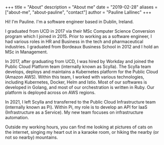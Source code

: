 +++
title = "About"
description = "About me"
date = "2019-02-28"
aliases = ["about-me", "about-pauline", "contact"]
author = "Pauline Lallinec"
+++

Hi! I'm Pauline. I'm a software engineer based in Dublin, Ireland.

I graduated from UCD in 2017 via their MSc Computer Science Conversion program which I joined in 2015. Prior to working as a software engineer, I had various roles in HR and Business in the tech and pharmaceutical industries. I graduated from Bordeaux Business School in 2012 and I hold an MSc in Management.

In 2017, after graduating from UCD, I was hired by Workday and joined the Public Cloud Platform team (internally known as Scylla). The Scylla team develops, deploys and maintains a Kubernetes platform for the Public Cloud (Amazon AWS). Within this team, I worked with various technologies, including Kubernetes, Docker, Helm and Istio. Most of our softwares is developed in Golang, and most of our orchestration is written in Ruby. Our platform is deployed across on AWS regions.

In 2021, I left Scylla and transferred to the Public Cloud Infrastructure team (internally known as Pi). Within Pi, my role is to develop an API for IaaS (Infrastructure as a Service). My new team focuses on infrastructure automation.

Outside my working hours, you can find me looking at pictures of cats on the internet, singing my heart out in a karaoke room, or hiking the nearby (or not so nearby) mountains.
